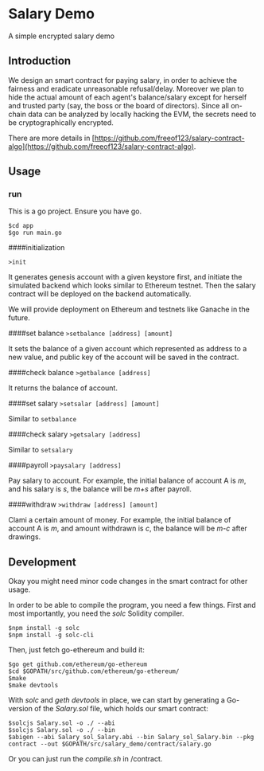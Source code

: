 # Salary Demo
A simple encrypted salary demo

## Introduction
We design an smart contract for paying salary, in order to achieve the fairness and eradicate unreasonable refusal/delay. Moreover we plan to hide the actual amount of each agent's balance/salary except for herself and trusted party (say, the boss or the board of directors). Since all on-chain data can be analyzed by locally hacking the EVM, the secrets need to be cryptographically encrypted.

There are more details in [https://github.com/freeof123/salary-contract-algo](https://github.com/freeof123/salary-contract-algo).



## Usage

### run

This is a go project. Ensure you have go.

```
$cd app
$go run main.go
```

####initialization

`>init`

It generates genesis account with a given keystore first, and initiate the simulated backend which looks similar to Ethereum testnet. Then the salary contract will be deployed on the backend automatically.

We will provide deployment on Ethereum and testnets like Ganache in the future.

####set balance
`>setbalance [address] [amount]`

It sets the balance of a given account which represented as address to a new value, and public key of the account will be saved in the contract.

####check balance
`>getbalance [address]`

It returns the balance of account.

####set salary
`>setsalar [address] [amount]`

Similar to `setbalance`

####check salary
`>getsalary [address]`

Similar to `setsalary`

####payroll
`>paysalary [address]`

Pay salary to account. For example, the initial balance of account A is _m_, and his salary is _s_, the balance will be _m+s_ after payroll.

####withdraw
`>withdraw [address] [amount]`

Clami a certain amount of money. For example, the initial balance of account A is _m_, and amount withdrawn is _c_, the balance will be _m-c_ after drawings.

## Development

Okay you might need minor code changes in the smart contract for other usage.

In order to be able to compile the program, you need a few things. First and most importantly, you need the _solc_ Solidity compiler.

```
$npm install -g solc
$npm install -g solc-cli
```

Then, just fetch go-ethereum and build it:

```
$go get github.com/ethereum/go-ethereum
$cd $GOPATH/src/github.com/ethereum/go-ethereum/
$make
$make devtools
```

With _solc_ and _geth devtools_ in place, we can start by generating a Go-version of the _Salary.sol_ file, which holds our smart contract:

```
$solcjs Salary.sol -o ./ --abi
$solcjs Salary.sol -o ./ --bin
$abigen --abi Salary_sol_Salary.abi --bin Salary_sol_Salary.bin --pkg contract --out $GOPATH/src/salary_demo/contract/salary.go
```

Or you can just run the _compile.sh_ in /contract.

